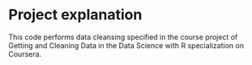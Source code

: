# Project explanation
This code performs data cleansing specified in the course project of Getting and Cleaning Data in the Data Science with R specialization on Coursera.
